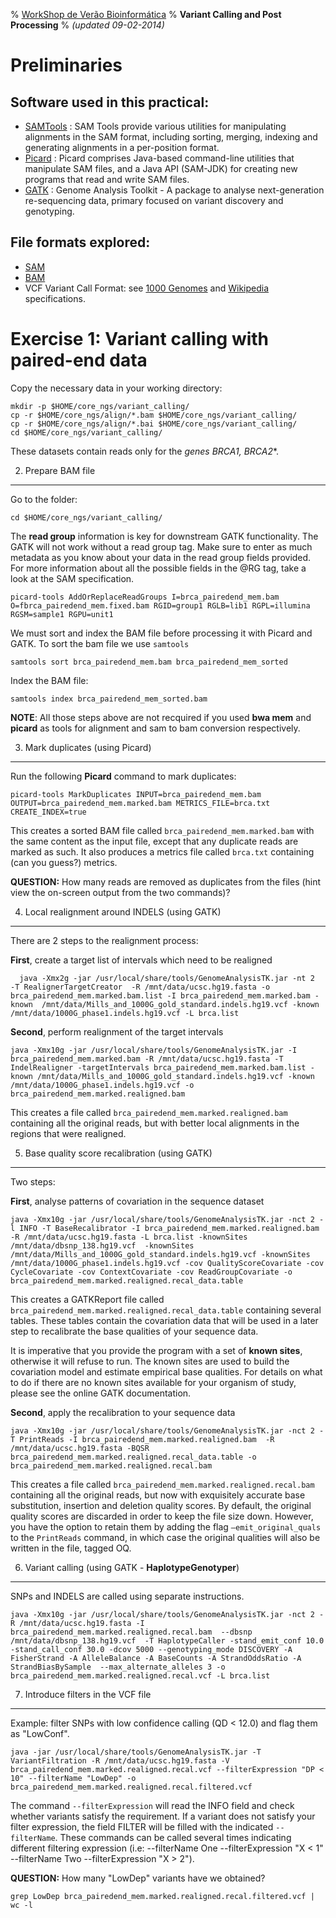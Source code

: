 % [WorkShop de Verão Bioinformática](http://github.com/genomika/summercourse/)
% __Variant Calling and Post Processing__
% _(updated 09-02-2014)_


<!-- COMMON LINKS HERE -->

[SAMTools]: http://samtools.sourceforge.net/ "samtools"
[Picard]: http://picard.sourceforge.net/ "Picard"
[GATK]: http://www.broadinstitute.org/gatk/ "GATK"

Preliminaries
================================================================================

Software used in this practical:
--------------------------------

- [SAMTools] : SAM Tools provide various utilities for manipulating alignments in the SAM format, including sorting, merging, indexing and generating alignments in a per-position format.
- [Picard] : Picard comprises Java-based command-line utilities that manipulate SAM files, and a Java API (SAM-JDK) for creating new programs that read and write SAM files.
- [GATK] : Genome Analysis Toolkit - A package to analyse next-generation re-sequencing data, primary focused on variant discovery and genotyping.


File formats explored:
----------------------

- [SAM](http://samtools.sourceforge.net/SAMv1.pdf)
- [BAM](http://www.broadinstitute.org/igv/bam)
- VCF Variant Call Format: see [1000 Genomes](http://www.1000genomes.org/wiki/analysis/variant-call-format/vcf-variant-call-format-version-42) and [Wikipedia](http://en.wikipedia.org/wiki/Variant_Call_Format) specifications.


Exercise 1: Variant calling with paired-end data
================================================================================

Copy the necessary data in your working directory:

    mkdir -p $HOME/core_ngs/variant_calling/
    cp -r $HOME/core_ngs/align/*.bam $HOME/core_ngs/variant_calling/
    cp -r $HOME/core_ngs/align/*.bai $HOME/core_ngs/variant_calling/
    cd $HOME/core_ngs/variant_calling/

These datasets contain reads only for the *genes BRCA1, BRCA2**.


2. Prepare BAM file
--------------------------------------------------------------------------------

Go to the folder:

    cd $HOME/core_ngs/variant_calling/

The **read group** information is key for downstream GATK functionality. The GATK will not work without a read group tag. Make sure to enter as much metadata as you know about your data in the read group fields provided. For more information about all the possible fields in the @RG tag, take a look at the SAM specification.

    picard-tools AddOrReplaceReadGroups I=brca_pairedend_mem.bam O=fbrca_pairedend_mem.fixed.bam RGID=group1 RGLB=lib1 RGPL=illumina RGSM=sample1 RGPU=unit1


We must sort and index the BAM file before processing it with Picard and GATK. To sort the bam file we use ``samtools``

    samtools sort brca_pairedend_mem.bam brca_pairedend_mem_sorted

Index the BAM file:

    samtools index brca_pairedend_mem_sorted.bam

**NOTE**: All those steps above are not recquired if you used **bwa mem** and **picard** as tools for alignment and sam to bam conversion respectively.


3. Mark duplicates (using Picard)
--------------------------------------------------------------------------------

Run the following **Picard** command to mark duplicates:

    picard-tools MarkDuplicates INPUT=brca_pairedend_mem.bam OUTPUT=brca_pairedend_mem.marked.bam METRICS_FILE=brca.txt CREATE_INDEX=true

This creates a sorted BAM file called ``brca_pairedend_mem.marked.bam`` with the same content as the input file, except that any duplicate reads are marked as such. It also produces a metrics file called ``brca.txt`` containing (can you guess?) metrics.

**QUESTION:** How many reads are removed as duplicates from the files (hint view the on-screen output from the two commands)?

4. Local realignment around INDELS (using GATK)
--------------------------------------------------------------------------------

There are 2 steps to the realignment process:

**First**, create a target list of intervals which need to be realigned
    
      java -Xmx2g -jar /usr/local/share/tools/GenomeAnalysisTK.jar -nt 2  -T RealignerTargetCreator  -R /mnt/data/ucsc.hg19.fasta -o brca_pairedend_mem.marked.bam.list -I brca_pairedend_mem.marked.bam -known  /mnt/data/Mills_and_1000G_gold_standard.indels.hg19.vcf -known /mnt/data/1000G_phase1.indels.hg19.vcf -L brca.list


**Second**, perform realignment of the target intervals

    java -Xmx10g -jar /usr/local/share/tools/GenomeAnalysisTK.jar -I brca_pairedend_mem.marked.bam -R /mnt/data/ucsc.hg19.fasta -T IndelRealigner -targetIntervals brca_pairedend_mem.marked.bam.list -known /mnt/data/Mills_and_1000G_gold_standard.indels.hg19.vcf -known /mnt/data/1000G_phase1.indels.hg19.vcf -o brca_pairedend_mem.marked.realigned.bam

This creates a file called ``brca_pairedend_mem.marked.realigned.bam`` containing all the original reads, but with better local alignments in the regions that were realigned.


5. Base quality score recalibration (using GATK)
--------------------------------------------------------------------------------

Two steps:

**First**, analyse patterns of covariation in the sequence dataset

    java -Xmx10g -jar /usr/local/share/tools/GenomeAnalysisTK.jar -nct 2 -l INFO -T BaseRecalibrator -I brca_pairedend_mem.marked.realigned.bam -R /mnt/data/ucsc.hg19.fasta -L brca.list -knownSites /mnt/data/dbsnp_138.hg19.vcf  -knownSites /mnt/data/Mills_and_1000G_gold_standard.indels.hg19.vcf -knownSites /mnt/data/1000G_phase1.indels.hg19.vcf -cov QualityScoreCovariate -cov CycleCovariate -cov ContextCovariate -cov ReadGroupCovariate -o brca_pairedend_mem.marked.realigned.recal_data.table

This creates a GATKReport file called ``brca_pairedend_mem.marked.realigned.recal_data.table`` containing several tables. These tables contain the covariation data that will be used in a later step to recalibrate the base qualities of your sequence data.

It is imperative that you provide the program with a set of **known sites**, otherwise it will refuse to run. The known sites are used to build the covariation model and estimate empirical base qualities. For details on what to do if there are no known sites available for your organism of study, please see the online GATK documentation.

**Second**, apply the recalibration to your sequence data

    java -Xmx10g -jar /usr/local/share/tools/GenomeAnalysisTK.jar -nct 2 -T PrintReads -I brca_pairedend_mem.marked.realigned.bam  -R /mnt/data/ucsc.hg19.fasta -BQSR brca_pairedend_mem.marked.realigned.recal_data.table -o brca_pairedend_mem.marked.realigned.recal.bam
    
This creates a file called ``brca_pairedend_mem.marked.realigned.recal.bam`` containing all the original reads, but now with exquisitely accurate base substitution, insertion and deletion quality scores. By default, the original quality scores are discarded in order to keep the file size down. However, you have the option to retain them by adding the flag ``–emit_original_quals`` to the ``PrintReads`` command, in which case the original qualities will also be written in the file, tagged OQ.


6. Variant calling (using GATK - **HaplotypeGenotyper**)
--------------------------------------------------------------------------------

SNPs and INDELS are called using separate instructions.

    java -Xmx10g -jar /usr/local/share/tools/GenomeAnalysisTK.jar -nct 2 -R /mnt/data/ucsc.hg19.fasta -I brca_pairedend_mem.marked.realigned.recal.bam  --dbsnp /mnt/data/dbsnp_138.hg19.vcf  -T HaplotypeCaller -stand_emit_conf 10.0  -stand_call_conf 30.0 -dcov 5000 --genotyping_mode DISCOVERY -A FisherStrand -A AlleleBalance -A BaseCounts -A StrandOddsRatio -A StrandBiasBySample  --max_alternate_alleles 3 -o brca_pairedend_mem.marked.realigned.recal.vcf -L brca.list



7. Introduce filters in the VCF file
--------------------------------------------------------------------------------

Example: filter SNPs with low confidence calling (QD < 12.0) and flag them as "LowConf".

    java -jar /usr/local/share/tools/GenomeAnalysisTK.jar -T VariantFiltration -R /mnt/data/ucsc.hg19.fasta -V brca_pairedend_mem.marked.realigned.recal.vcf --filterExpression "DP < 10" --filterName "LowDep" -o brca_pairedend_mem.marked.realigned.recal.filtered.vcf

The command ``--filterExpression`` will read the INFO field and check whether variants satisfy the requirement. If a variant does not satisfy your filter expression, the field FILTER will be filled with the indicated ``--filterName``. These commands can be called several times indicating different filtering expression (i.e: --filterName One --filterExpression "X < 1" --filterName Two --filterExpression "X > 2").

**QUESTION:** How many "LowDep" variants have we obtained?

    grep LowDep brca_pairedend_mem.marked.realigned.recal.filtered.vcf | wc -l

